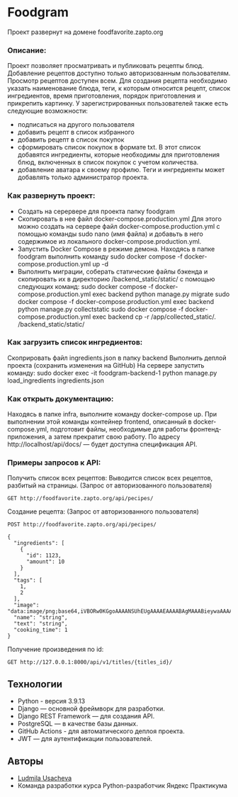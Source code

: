 # Foodgram
Проект развернут на домене foodfavorite.zapto.org

### Описание:
Проект позволяет просматривать и публиковать рецепты блюд.
Добавление рецептов доступно только авторизованным пользователям.
Просмотр рецептов доступен всем.
Для создания рецепта необходимо указать наименование блюда, теги,
к которым относится рецепт, список ингредиентов, время приготовления,
порядок приготовления и прикрепить картинку.
У зарегистрированных пользователей также есть следующие возможности:
- подписаться на другого пользователя
- добавить рецепт в список избранного
- добавить рецепт в список покупок
- сформировать список покупок в формате txt. В этот список добавятся
 ингредиенты, которые необходимы для приготовления блюд, включенных
 в список покупок с учетом количества.
 - добавление аватара к своему профилю.
 Теги и ингредиенты может добавлять только администратор проекта.

### Как развернуть проект:
* Создать на серервере для проекта папку foodgram
* Скопировать в нее файл docker-compose.production.yml
  Для этого можно создать на сервере файл docker-compose.production.yml
  с помощью команды sudo nano (имя файла) и добавьть в него содержимое из
  локального docker-compose.production.yml.
* Запустить Docker Compose в режиме демона. Находясь в папке foodgram
  выполнить команду
  sudo docker compose -f docker-compose.production.yml up -d 
* Выполнить миграции, соберать статические файлы бэкенда и скопировать их
  в директорию /backend_static/static/ с помощью следующих команд:
  sudo docker compose -f docker-compose.production.yml exec backend python manage.py migrate
  sudo docker compose -f docker-compose.production.yml exec backend python manage.py collectstatic
  sudo docker compose -f docker-compose.production.yml exec backend cp -r /app/collected_static/. /backend_static/static/

### Как загрузить список ингредиентов:
Скоприровать файл ingredients.json в папку backend
Выполнить деплой проекта (сохранить изменения на GitHub)
На сервере запустить команду: 
sudo docker exec -it foodgram-backend-1 python manage.py load_ingredients ingredients.json

### Как открыть документацию:
Находясь в папке infra, выполните команду docker-compose up. При выполнении этой команды
контейнер frontend, описанный в docker-compose.yml, подготовит файлы, необходимые для
работы фронтенд-приложения, а затем прекратит свою работу.
По адресу http://localhost/api/docs/ — будет доступна спецификация API.

### Примеры запросов к API:
Получить список всех рецептов:
Выводится список всех рецептов, разбитый на страницы.
(Запрос от авторизованного пользователя)

```
GET http://foodfavorite.zapto.org/api/pecipes/
```

Создание рецепта:
(Запрос от авторизованного пользователя)
```
POST http://foodfavorite.zapto.org/api/pecipes/
```
```
{
  "ingredients": [
    {
      "id": 1123,
      "amount": 10
    }
  ],
  "tags": [
    1,
    2
  ],
  "image": "data:image/png;base64,iVBORw0KGgoAAAANSUhEUgAAAAEAAAABAgMAAABieywaAAAACVBMVEUAAAD///9fX1/S0ecCAAAACXBIWXMAAA7EAAAOxAGVKw4bAAAACklEQVQImWNoAAAAggCByxOyYQAAAABJRU5ErkJggg==",
  "name": "string",
  "text": "string",
  "cooking_time": 1
}
```

Получение произведения по id:

```
GET http://127.0.0.1:8000/api/v1/titles/{titles_id}/
```

## Технологии
* Python - версия 3.9.13
* Django — основной фреймворк для разработки.
* Django REST Framework — для создания API.
* PostgreSQL — в качестве базы данных.
* GitHub Actions - для автоматического деплоя проекта.
* JWT — для аутентификации пользователей.

## Авторы
* [Ludmila Usacheva](https://github.com/Lusya4400)
* Команда разработки курса Python-разработчик Яндекс Практикума